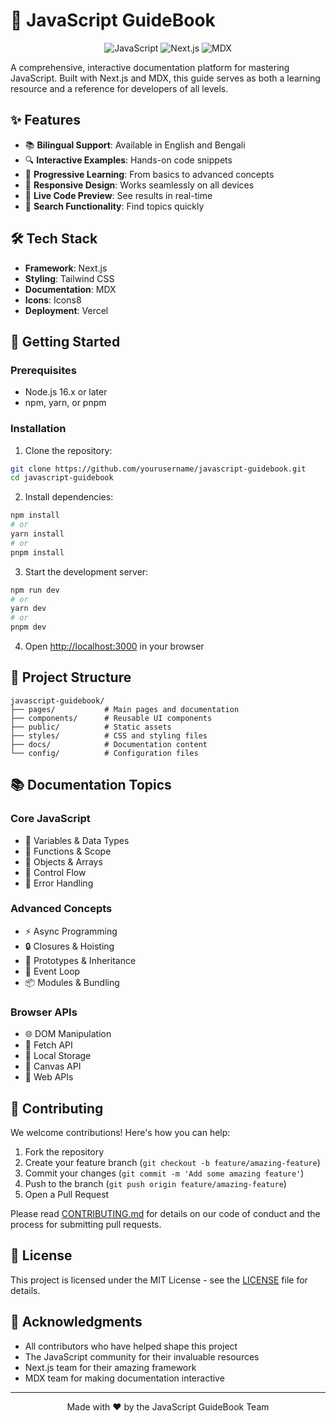 # 🚀 JavaScript GuideBook

<div align="center">

![JavaScript](https://img.shields.io/badge/JavaScript-F7DF1E?style=for-the-badge&logo=javascript&logoColor=black)
![Next.js](https://img.shields.io/badge/Next.js-000000?style=for-the-badge&logo=next.js&logoColor=white)
![MDX](https://img.shields.io/badge/MDX-1B1F24?style=for-the-badge&logo=mdx&logoColor=white)

</div>

A comprehensive, interactive documentation platform for mastering JavaScript. Built with Next.js and MDX, this guide serves as both a learning resource and a reference for developers of all levels.

## ✨ Features

- 📚 **Bilingual Support**: Available in English and Bengali
- 🔍 **Interactive Examples**: Hands-on code snippets
- 🎯 **Progressive Learning**: From basics to advanced concepts
- 📱 **Responsive Design**: Works seamlessly on all devices
- 🔄 **Live Code Preview**: See results in real-time
- 📝 **Search Functionality**: Find topics quickly

## 🛠️ Tech Stack

- **Framework**: Next.js
- **Styling**: Tailwind CSS
- **Documentation**: MDX
- **Icons**: Icons8
- **Deployment**: Vercel

## 🚀 Getting Started

### Prerequisites

- Node.js 16.x or later
- npm, yarn, or pnpm

### Installation

1. Clone the repository:

```bash
git clone https://github.com/yourusername/javascript-guidebook.git
cd javascript-guidebook
```

2. Install dependencies:

```bash
npm install
# or
yarn install
# or
pnpm install
```

3. Start the development server:

```bash
npm run dev
# or
yarn dev
# or
pnpm dev
```

4. Open [http://localhost:3000](http://localhost:3000) in your browser

## 📁 Project Structure

```
javascript-guidebook/
├── pages/           # Main pages and documentation
├── components/      # Reusable UI components
├── public/          # Static assets
├── styles/          # CSS and styling files
├── docs/            # Documentation content
└── config/          # Configuration files
```

## 📚 Documentation Topics

### Core JavaScript

- 🔹 Variables & Data Types
- 🔹 Functions & Scope
- 🔹 Objects & Arrays
- 🔹 Control Flow
- 🔹 Error Handling

### Advanced Concepts

- ⚡ Async Programming
- 🔒 Closures & Hoisting
- 🎯 Prototypes & Inheritance
- 🔄 Event Loop
- 📦 Modules & Bundling

### Browser APIs

- 🌐 DOM Manipulation
- 📡 Fetch API
- 💾 Local Storage
- 🎨 Canvas API
- 🔔 Web APIs

## 🤝 Contributing

We welcome contributions! Here's how you can help:

1. Fork the repository
2. Create your feature branch (`git checkout -b feature/amazing-feature`)
3. Commit your changes (`git commit -m 'Add some amazing feature'`)
4. Push to the branch (`git push origin feature/amazing-feature`)
5. Open a Pull Request

Please read [CONTRIBUTING.md](CONTRIBUTING.md) for details on our code of conduct and the process for submitting pull requests.

## 📝 License

This project is licensed under the MIT License - see the [LICENSE](LICENSE) file for details.

## 🙏 Acknowledgments

- All contributors who have helped shape this project
- The JavaScript community for their invaluable resources
- Next.js team for their amazing framework
- MDX team for making documentation interactive

---

<div align="center">

Made with ❤️ by the JavaScript GuideBook Team

</div>

